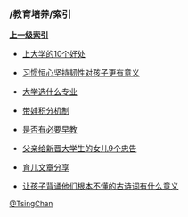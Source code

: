### /教育培养/索引


**[上一级索引]()**

- [上大学的10个好处](/教育培养/上大学的10个好处)

- [习惯恒心坚持韧性对孩子更有意义](/教育培养/习惯恒心坚持韧性对孩子更有意义)

- [大学选什么专业](/教育培养/大学选什么专业)

- [带娃积分机制](/教育培养/带娃积分机制)

- [是否有必要早教](/教育培养/是否有必要早教)

- [父亲给新晋大学生的女儿9个忠告](/教育培养/父亲给新晋大学生的女儿9个忠告)

- [育儿文章分享](/教育培养/育儿文章分享)

- [让孩子背诵他们根本不懂的古诗词有什么意义](/教育培养/让孩子背诵他们根本不懂的古诗词有什么意义)


<font size=2 color='grey'> [@TsingChan](http://www.9ong.com/) </font>

